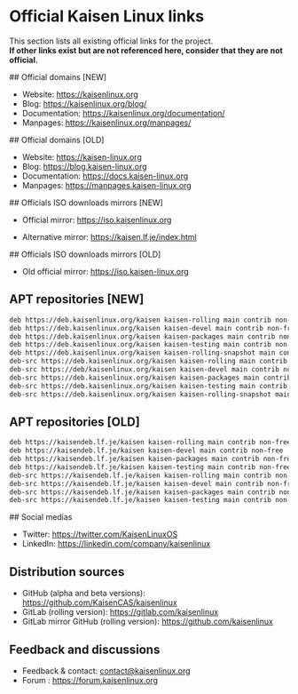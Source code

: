 # Official Kaisen Linux links

This section lists all existing official links for the project.    
**If other links exist but are not referenced here, consider that they are not official.**

## Official domains [NEW]

- Website: https://kaisenlinux.org  
- Blog: https://kaisenlinux.org/blog/  
- Documentation: https://kaisenlinux.org/documentation/  
- Manpages: https://kaisenlinux.org/manpages/  

## Official domains [OLD]

- Website: https://kaisen-linux.org
- Blog: https://blog.kaisen-linux.org
- Documentation: https://docs.kaisen-linux.org
- Manpages: https://manpages.kaisen-linux.org

## Officials ISO downloads mirrors [NEW]

- Official mirror: https://iso.kaisenlinux.org

- Alternative mirror: https://kaisen.lf.je/index.html

## Officials ISO downloads mirrors [OLD]

- Old official mirror: https://iso.kaisen-linux.org

## APT repositories [NEW]

```bash
deb https://deb.kaisenlinux.org/kaisen kaisen-rolling main contrib non-free
deb https://deb.kaisenlinux.org/kaisen kaisen-devel main contrib non-free
deb https://deb.kaisenlinux.org/kaisen kaisen-packages main contrib non-free
deb https://deb.kaisenlinux.org/kaisen kaisen-testing main contrib non-free
deb https://deb.kaisenlinux.org/kaisen kaisen-rolling-snapshot main contrib non-free
deb-src https://deb.kaisenlinux.org/kaisen kaisen-rolling main contrib non-free
deb-src https://deb/kaisenlinux.org/kaisen kaisen-devel main contrib non-free
deb-src https://deb.kaisenlinux.org/kaisen kaisen-packages main contrib non-free
deb-src https://deb.kaisenlinux.org/kaisen kaisen-testing main contrib non-free
deb-src https://deb.kaisenlinux.org/kaisen kaisen-rolling-snapshot main contrib non-free
```
## APT repositories [OLD]

```bash
deb https://kaisendeb.lf.je/kaisen kaisen-rolling main contrib non-free
deb https://kaisendeb.lf.je/kaisen kaisen-devel main contrib non-free
deb https://kaisendeb.lf.je/kaisen kaisen-packages main contrib non-free
deb https://kaisendeb.lf.je/kaisen kaisen-testing main contrib non-free
deb-src https://kaisendeb.lf.je/kaisen kaisen-rolling main contrib non-free
deb-src https://kaisendeb.lf.je/kaisen kaisen-devel main contrib non-free
deb-src https://kaisendeb.lf.je/kaisen kaisen-packages main contrib non-free
deb-src https://kaisendeb.lf.je/kaisen kaisen-testing main contrib non-free
```

## Social medias

- Twitter: https://twitter.com/KaisenLinuxOS
- LinkedIn: https://linkedin.com/company/kaisenlinux

## Distribution sources

- GitHub (alpha and beta versions): https://github.com/KaisenCAS/kaisenlinux
- GitLab (rolling version): https://gitlab.com/kaisenlinux
- GitLab mirror GitHub (rolling version): https://github.com/kaisenlinux

## Feedback and discussions

- Feedback & contact: contact@kaisenlinux.org
- Forum : https://forum.kaisenlinux.org
